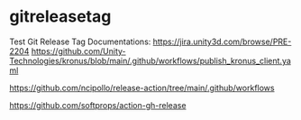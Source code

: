 # gitreleasetag
Test Git Release Tag
Documentations:
https://jira.unity3d.com/browse/PRE-2204 
https://github.com/Unity-Technologies/kronus/blob/main/.github/workflows/publish_kronus_client.yaml

https://github.com/ncipollo/release-action/tree/main/.github/workflows

https://github.com/softprops/action-gh-release
